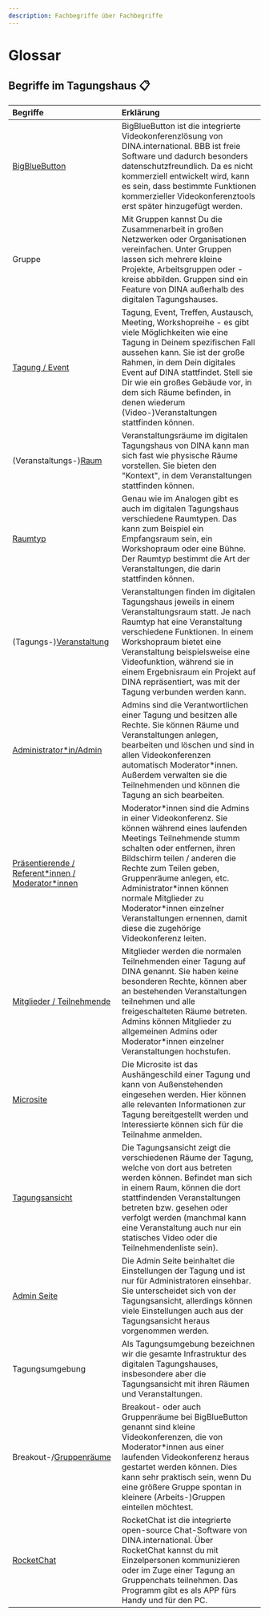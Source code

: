 ```yaml
---
description: Fachbegriffe über Fachbegriffe
---
```


# Glossar

## Begriffe im Tagungshaus 📋 

| **Begriffe** | **Erklärung** |
| :--- | :--- |
| [BigBlueButton](../bigbluebutton/) | BigBlueButton ist die integrierte Videokonferenzlösung von DINA.international. BBB ist freie Software und dadurch besonders datenschutzfreundlich. Da es nicht kommerziell entwickelt wird, kann es sein, dass bestimmte Funktionen kommerzieller Videokonferenztools erst später hinzugefügt werden. |
| Gruppe | Mit Gruppen kannst Du die Zusammenarbeit in großen Netzwerken oder Organisationen vereinfachen. Unter Gruppen lassen sich mehrere kleine Projekte, Arbeitsgruppen oder -kreise abbilden. Gruppen sind ein Feature von DINA außerhalb des digitalen Tagungshauses. |
| [Tagung / Event](../start/) | Tagung, Event, Treffen, Austausch, Meeting, Workshopreihe - es gibt viele Möglichkeiten wie eine Tagung in Deinem spezifischen Fall aussehen kann. Sie ist der große Rahmen, in dem Dein digitales Event auf DINA stattfindet. Stell sie Dir wie ein großes Gebäude vor, in dem sich Räume befinden, in denen wiederum \(Video-\)Veranstaltungen stattfinden können. |
| \(Veranstaltungs-\)[Raum](../rooms/) | Veranstaltungsräume im digitalen Tagungshaus von DINA kann man sich fast wie physische Räume vorstellen. Sie bieten den "Kontext", in dem Veranstaltungen stattfinden können. |
| [Raumtyp](../rooms/#raumtyp) | Genau wie im Analogen gibt es auch im digitalen Tagungshaus verschiedene Raumtypen. Das kann zum Beispiel ein Empfangsraum sein, ein Workshopraum oder eine Bühne. Der Raumtyp bestimmt die Art der Veranstaltungen, die darin stattfinden können. |
| \(Tagungs-\)[Veranstaltung](../veranstaltungen-erstellen.md) | Veranstaltungen finden im digitalen Tagungshaus jeweils in einem Veranstaltungsraum statt. Je nach Raumtyp hat eine Veranstaltung verschiedene Funktionen. In einem Workshopraum bietet eine Veranstaltung beispielsweise eine Videofunktion, während sie in einem Ergebnisraum ein Projekt auf DINA repräsentiert, was mit der Tagung verbunden werden kann. |
| [Administrator\*in/Admin](../teilnehmendenmanagement/#rollen) | Admins sind die Verantwortlichen einer Tagung und besitzen alle Rechte. Sie können Räume und Veranstaltungen anlegen, bearbeiten und löschen und sind in allen Videokonferenzen automatisch Moderator\*innen. Außerdem verwalten sie die Teilnehmenden und können die Tagung an sich bearbeiten. |
| [Präsentierende / Referent\*innen / Moderator\*innen](../teilnehmendenmanagement/#rollen) | Moderator\*innen sind die Admins in einer Videokonferenz. Sie können während eines laufenden Meetings Teilnehmende stumm schalten oder entfernen, ihren Bildschirm teilen / anderen die Rechte zum Teilen geben, Gruppenräume anlegen, etc. Administrator\*innen können normale Mitglieder zu Moderator\*innen einzelner Veranstaltungen ernennen, damit diese die zugehörige Videokonferenz leiten. |
| [Mitglieder / Teilnehmende](../teilnehmendenmanagement/#rollen) | Mitglieder werden die normalen Teilnehmenden einer Tagung auf DINA genannt. Sie haben keine besonderen Rechte, können aber an bestehenden Veranstaltungen teilnehmen und alle freigeschalteten Räume betreten. Admins können Mitglieder zu allgemeinen Admins oder Moderator\*innen einzelner Veranstaltungen hochstufen. |
| [Microsite](../start/microsite.md) | Die Microsite ist das Aushängeschild einer Tagung und kann von Außenstehenden eingesehen werden. Hier können alle relevanten Informationen zur Tagung bereitgestellt werden und Interessierte können sich für die Teilnahme anmelden. |
| [Tagungsansicht](tagungsansicht.md) | Die Tagungsansicht zeigt die verschiedenen Räume der Tagung, welche von dort aus betreten werden können. Befindet man sich in einem Raum, können die dort stattfindenden Veranstaltungen betreten bzw. gesehen oder verfolgt werden \(manchmal kann eine Veranstaltung auch nur ein statisches Video oder die Teilnehmendenliste sein\). |
| [Admin Seite](../admin-page.md) | Die Admin Seite beinhaltet die Einstellungen der Tagung und ist nur für Administratoren einsehbar. Sie unterscheidet sich von der Tagungsansicht, allerdings können viele Einstellungen auch aus der Tagungsansicht heraus vorgenommen werden. |
| Tagungsumgebung | Als Tagungsumgebung bezeichnen wir die gesamte Infrastruktur des digitalen Tagungshauses, insbesondere aber die Tagungsansicht mit ihren Räumen und Veranstaltungen. |
| Breakout-/[Gruppenräume](../bigbluebutton/breakout-gruppenraeume.md) | Breakout- oder auch Gruppenräume bei BigBlueButton genannt sind kleine Videokonferenzen, die von Moderator\*innen aus einer laufenden Videokonferenz heraus gestartet werden können. Dies kann sehr praktisch sein, wenn Du eine größere Gruppe spontan in kleinere \(Arbeits-\)Gruppen einteilen möchtest. |
| [RocketChat](../rooms/chat-in-raeumen.md) | RocketChat ist die integrierte open-source Chat-Software von DINA.international. Über RocketChat kannst du mit Einzelpersonen kommunizieren oder im Zuge einer Tagung an Gruppenchats teilnehmen. Das Programm gibt es als APP fürs Handy und für den PC. |



